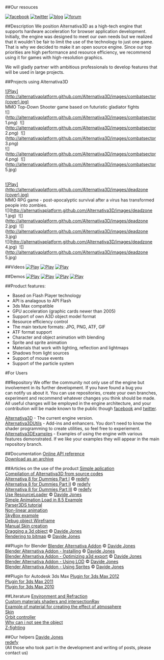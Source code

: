 ##Our resouces

[![facebook](http://alternativaplatform.github.com/Alternativa3D/images/facebook.png)](http://www.facebook.com/alternativaplatform)
[![twitter](http://alternativaplatform.github.com/Alternativa3D/images/twitter.png)](https://twitter.com/AltrntivaPltfrm)
[![blog](http://alternativaplatform.github.com/Alternativa3D/images/blog.png)](http://blog.alternativaplatform.com/en/)
[![forum](http://alternativaplatform.github.com/Alternativa3D/images/forum.png)](http://forum.alternativaplatform.com/forums/list.page)

##Description
We position Alternativa3D as a high-tech engine that supports hardware acceleration for browser application development. Initially, the engine was designed to meet our own needs but we realized that it wouldn't be fair to limit the use of the technology to just one game. That is why we decided to make it an open source engine. Since our top priorities are high performance and resource efficiency, we recommend using it for games with high-resolution graphics.

We will gladly partner with ambitious professionals to develop features that will be used in large projects.

##Projects using Alternativa3D

 [![Play](http://alternativaplatform.github.com/Alternativa3D/images/combatsector \(cover\).jpg)](http://game.combatsector.com?instant=1)   
 MMO Top-Down Shooter game based on futuristic gladiator fights   
 ![](http://alternativaplatform.github.com/Alternativa3D/images/combatsector 1.png)&nbsp;
 ![](http://alternativaplatform.github.com/Alternativa3D/images/combatsector 2.png)&nbsp;
 ![](http://alternativaplatform.github.com/Alternativa3D/images/combatsector 3.png)   
 ![](http://alternativaplatform.github.com/Alternativa3D/images/combatsector 4.png)&nbsp;
 ![](http://alternativaplatform.github.com/Alternativa3D/images/combatsector 5.jpg)&nbsp;    
 <br />

 [![Play](http://alternativaplatform.github.com/Alternativa3D/images/deadzone \(cover\).jpg)](http://apps.facebook.com/laststand-deadzone/?fb_source=bookmark_apps&ref=bookmarks&count=0&fb_bmpos=2_0)   
 MMO RPG game - post-apocalyptic survival after a virus has transformed people into zombies.   
 ![](http://alternativaplatform.github.com/Alternativa3D/images/deadzone 1.jpg)&nbsp;
 ![](http://alternativaplatform.github.com/Alternativa3D/images/deadzone 2.jpg)&nbsp;
 ![](http://alternativaplatform.github.com/Alternativa3D/images/deadzone 3.jpg)   
 ![](http://alternativaplatform.github.com/Alternativa3D/images/deadzone 4.jpg)&nbsp;
 ![](http://alternativaplatform.github.com/Alternativa3D/images/deadzone 5.jpg)&nbsp;

##Videos
[![Play](http://alternativaplatform.github.com/Alternativa3D/images/maxracer\(video\).jpg)](http://www.youtube.com/watch?v=tgwi0lWgX8w)
[![Play](http://alternativaplatform.github.com/Alternativa3D/images/metro\(video\).jpg)](http://www.youtube.com/watch?v=Aein6drd_Hk)
[![Play](http://alternativaplatform.github.com/Alternativa3D/images/ostrova\(video\).jpg)](http://www.youtube.com/watch?v=hCXxCD_GYTA)

##Demos
[![Play](http://alternativaplatform.github.com/Alternativa3D/images/maxracer\(swf\).jpg)](http://alternativaplatform.com/ru/demos/crash/)
[![Play](http://alternativaplatform.github.com/Alternativa3D/images/arena\(swf\).jpg)](http://alternativaplatform.com/ru/demos/arena/)
[![Play](http://alternativaplatform.github.com/Alternativa3D/images/crush\(swf\).jpg)](http://alternativaplatform.com/ru/demos/crash/)
[![Play](http://alternativaplatform.github.com/Alternativa3D/images/dir_shadow\(swf\).jpg)](http://wiki.alternativaplatform.com/DirectionalLightShadow_Demo)

##Product features:
 - Based on Flash Player technology
 - API is analagous to API Flash
 - 3ds Max compatible
 - GPU acceleration (graphic cards newer than 2005)
 - Support of own A3D object model format
 - Resource efficiency control
 - The main texture formats: JPG, PNG, ATF, GIF
 - ATF format support
 - Character and object animation with blending
 - Sprite and sprite animation
 - Materials that work with lighting, reflection and lightmaps
 - Shadows from light sources
 - Support of mouse events
 - Support of the particle system


#For Users

##Repository
We offer the community not only use of the engine but involvement in its further development. If you have found a bug you can notify us about it. You can use repositories, create your own branches, experiment and recommend whatever changes you think should be made. All useful changes will be employed in the engine architecture, and your contribution will be made known to the public though [facebook](http://www.facebook.com/alternativaplatform) and [twitter](https://twitter.com/AltrntivaPltfrm).


[Alternativa3D](https://github.com/AlternativaPlatform/Alternativa3D) - The current engine version.  
[Alternativa3DUtils](https://github.com/AlternativaPlatform/Alternativa3DUtils) - Add-ins and enhancers. You don't need to know the shader programming to create utilities, so feel free to experiement.  
[Alternativa3DExamples](https://github.com/AlternativaPlatform/Alternativa3DExamples) - Examples of using the engine with various features demonstrated. If we like your examples they will appear in the main repository branch.  

##Documentation
[Online API reference](http://alternativaplatform.com/en/docs/8.32.0/)  
[Download as an archive](http://alternativaplatform.com/en/docs/8.32.0/alternativa3d8_help_en.zip)

##Articles on the use of the product
[Simple aplication](http://wiki.alternativaplatform.com/Template_Tutorial#Alternativa3D_8)  
[Compilation of Alternativa3D from source codes](http://wiki.alternativaplatform.com/Compilation_of_Alternativa3D_from_source_codes)  
[Alternativa 8 for Dummies Part I](http://wiki.alternativaplatform.com/Alternativa_8_for_Dummies_Part_I) © [redefy](http://redefy.net/)  
[Alternativa 8 for Dummies Part II](http://wiki.alternativaplatform.com/Alternativa_8_for_Dummies_Part_II) © [redefy](http://redefy.net/)  
[Alternativa 8 for Dummies Part III](http://wiki.alternativaplatform.com/Alternativa_8_for_Dummies_Part_III) © [redefy](http://redefy.net/)  
[Use ResourceLoader](http://davidejones.com/blog/1334-alternativa-8-27-0-resourceloader/) © [Davide Jones](http://davidejones.com/)  
[Simple Animation Load in 8.5 Example](http://wiki.alternativaplatform.com/Simple_Animation_Load_in_8.5_Example)  
[Parser3DS tutorial](http://wiki.alternativaplatform.com/Parser3DS_tutorial)  
[Non-linear animation](http://wiki.alternativaplatform.com/Non-linear_animation)  
[SkyBox example](http://wiki.alternativaplatform.com/SkyBox_example)  
[Debug object Wireframe](http://wiki.alternativaplatform.com/Wireframe_example)  
[Manual Skin creation](http://wiki.alternativaplatform.com/Octopus_Demo)  
[Dragging a 3d object](http://davidejones.com/blog/1566-dragging-3d-object-alternativa3d-8/) © [Davide Jones](http://davidejones.com/)  
[Rendering to bitmap](http://davidejones.com/blog/1577-rendering-bitmap-alternativa3d-8/) © [Davide Jones](http://davidejones.com/)

##Plugin for Blender
[Blender Alternativa Addon](https://github.com/davidejones/alternativa3d_tools) © [Davide Jones](http://davidejones.com/)  
[Blender Alternativa Addon - Installing](http://wiki.alternativaplatform.com/Blender_Alternativa_Addon_-_Installing) © [Davide Jones](http://davidejones.com/)  
[Blender Alternativa Addon - Optimizing a3d export](http://wiki.alternativaplatform.com/Blender_Alternativa_Addon_-_Optimizing_a3d_export) © [Davide Jones](http://davidejones.com/)  
[Blender Alternativa Addon - Using LOD](http://wiki.alternativaplatform.com/Blender_Alternativa_Addon_-_Using_LOD) © [Davide Jones](http://davidejones.com/)  
[Blender Alternativa Addon - Using Sprites](http://wiki.alternativaplatform.com/Blender_Alternativa_Addon_-_Using_Sprites) © [Davide Jones](http://davidejones.com/)

##Plugin for Autodesk 3ds Max
[Plugin for 3ds Max 2012](http://alternativaplatform.com/public/plugins_3dsmax2012.zip)  
[Plugin for 3ds Max 2011](http://alternativaplatform.com/public/plugins_3dsmax2011.zip)  
[Plugin for 3ds Max 2010](http://alternativaplatform.com/public/plugins_3dsmax2010.zip)

##Literature
[Environment and Refraction](http://wiki.alternativaplatform.com/Environment_and_Refraction)  
[Custom materials shaders and intersectionRay](http://wiki.alternativaplatform.com/Custom_materials_shaders_and_intersectionRay)  
[Example of material for creating the effect of atmosphere](http://wiki.alternativaplatform.com/Example_of_material_for_creating_the_effect_of_atmosphere)  
[Skin](http://wiki.alternativaplatform.com/Skin)  
[Orbit controller](http://wiki.alternativaplatform.com/Orbit_controller)  
[Why can i not see the object](http://wiki.alternativaplatform.com/Why_can_i_not_see_the_object)  
[Z-fighting](http://en.wikipedia.org/wiki/Z-fighting)

##Our helpers
[Davide Jones](http://davidejones.com/)  
[redefy](http://redefy.net/)   
(All those who took part in the development and writing of posts, please contact us)